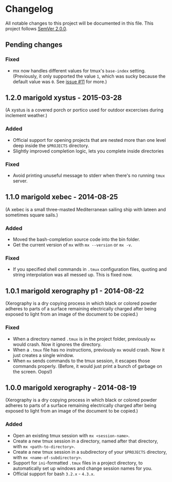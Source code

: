 # Changelog
All notable changes to this project will be documented in this file.
This project follows [SemVer 2.0.0](http://www.semver.org).

## Pending changes

### Fixed
- mx now handles different values for tmux's `base-index` setting. (Previously,
  it only supported the value `1`, which was sucky because the default value was
  `0`. See [issue #11](https://github.com/demands/mx/issues/11) for more.)

## 1.2.0 marigold xystus - 2015-03-28
(A xystus is a covered porch or portico used for outdoor excercises during inclement weather.)

### Added
- Official support for opening projects that are nested more than one level deep inside the `$PROJECTS` directory.
- Slightly improved completion logic, lets you complete inside directories

### Fixed
- Avoid printing unuseful message to stderr when there's no running `tmux` server.

## 1.1.0 marigold xebec - 2014-08-25
(A xebec is a small three-masted Mediterranean sailing ship with lateen and sometimes square sails.)

### Added
- Moved the bash-completion source code into the bin folder.
- Get the current version of `mx` with `mx --version` or `mx -v`.

### Fixed
- If you specified shell commands in `.tmux` configuration files, quoting and string interpolation was all messed up. This is fixed now.

## 1.0.1 marigold xerography p1 - 2014-08-22
(Xerography is a dry copying process in which black or colored powder adheres to parts of a surface remaining electrically charged after being exposed to light from an image of the document to be copied.)

### Fixed
- When a directory named `.tmux` is in the project folder, previously `mx` would crash. Now it ignores the directory.
- When a `.tmux` file has no instructions, previously `mx` would crash. Now it just creates a single window.
- When `mx` sends commands to the tmux session, it escapes those commands properly. (Before, it would just print a bunch of garbage on the screen. Oops!)

## 1.0.0 marigold xerography - 2014-08-19
(Xerography is a dry copying process in which black or colored powder adheres to parts of a surface remaining electrically charged after being exposed to light from an image of the document to be copied.)

### Added
- Open an existing tmux session with `mx <session-name>`.
- Create a new tmux session in a directory, named after that directory, with `mx <path-to-directory>`.
- Create a new tmux session in a subdirectory of your `$PROJECTS` directory, with `mx <name-of-subdirectory>`.
- Support for `ini`-formatted `.tmux` files in a project directory, to automatically set up windows and change session names for you.
- Official support for bash `3.2.x` - `4.3.x`.

